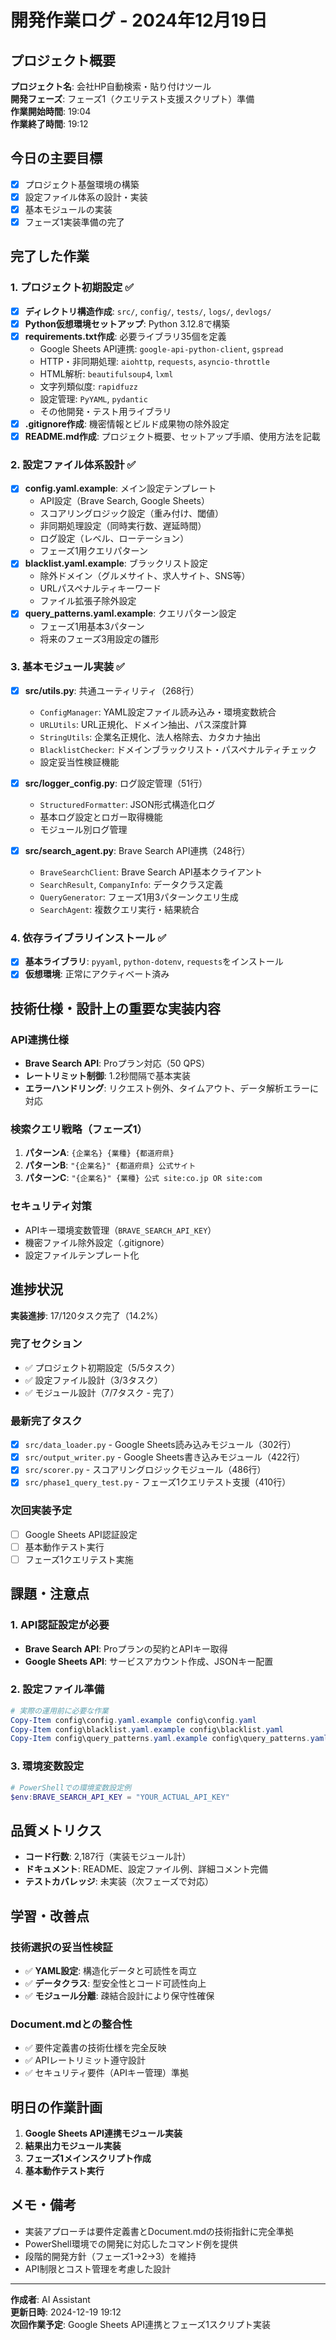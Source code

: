 # 開発作業ログ - 2024年12月19日

## プロジェクト概要
**プロジェクト名**: 会社HP自動検索・貼り付けツール  
**開発フェーズ**: フェーズ1（クエリテスト支援スクリプト）準備  
**作業開始時間**: 19:04  
**作業終了時間**: 19:12  

## 今日の主要目標
- [x] プロジェクト基盤環境の構築
- [x] 設定ファイル体系の設計・実装
- [x] 基本モジュールの実装
- [x] フェーズ1実装準備の完了

## 完了した作業

### 1. プロジェクト初期設定 ✅
- [x] **ディレクトリ構造作成**: `src/`, `config/`, `tests/`, `logs/`, `devlogs/`
- [x] **Python仮想環境セットアップ**: Python 3.12.8で構築
- [x] **requirements.txt作成**: 必要ライブラリ35個を定義
  - Google Sheets API連携: `google-api-python-client`, `gspread`
  - HTTP・非同期処理: `aiohttp`, `requests`, `asyncio-throttle`
  - HTML解析: `beautifulsoup4`, `lxml`
  - 文字列類似度: `rapidfuzz`
  - 設定管理: `PyYAML`, `pydantic`
  - その他開発・テスト用ライブラリ
- [x] **.gitignore作成**: 機密情報とビルド成果物の除外設定
- [x] **README.md作成**: プロジェクト概要、セットアップ手順、使用方法を記載

### 2. 設定ファイル体系設計 ✅
- [x] **config.yaml.example**: メイン設定テンプレート
  - API設定（Brave Search, Google Sheets）
  - スコアリングロジック設定（重み付け、閾値）
  - 非同期処理設定（同時実行数、遅延時間）
  - ログ設定（レベル、ローテーション）
  - フェーズ1用クエリパターン
- [x] **blacklist.yaml.example**: ブラックリスト設定
  - 除外ドメイン（グルメサイト、求人サイト、SNS等）
  - URLパスペナルティキーワード
  - ファイル拡張子除外設定
- [x] **query_patterns.yaml.example**: クエリパターン設定
  - フェーズ1用基本3パターン
  - 将来のフェーズ3用設定の雛形

### 3. 基本モジュール実装 ✅
- [x] **src/utils.py**: 共通ユーティリティ（268行）
  - `ConfigManager`: YAML設定ファイル読み込み・環境変数統合
  - `URLUtils`: URL正規化、ドメイン抽出、パス深度計算
  - `StringUtils`: 企業名正規化、法人格除去、カタカナ抽出
  - `BlacklistChecker`: ドメインブラックリスト・パスペナルティチェック
  - 設定妥当性検証機能

- [x] **src/logger_config.py**: ログ設定管理（51行）
  - `StructuredFormatter`: JSON形式構造化ログ
  - 基本ログ設定とロガー取得機能
  - モジュール別ログ管理

- [x] **src/search_agent.py**: Brave Search API連携（248行）
  - `BraveSearchClient`: Brave Search API基本クライアント
  - `SearchResult`, `CompanyInfo`: データクラス定義
  - `QueryGenerator`: フェーズ1用3パターンクエリ生成
  - `SearchAgent`: 複数クエリ実行・結果統合

### 4. 依存ライブラリインストール ✅
- [x] **基本ライブラリ**: `pyyaml`, `python-dotenv`, `requests`をインストール
- [x] **仮想環境**: 正常にアクティベート済み

## 技術仕様・設計上の重要な実装内容

### API連携仕様
- **Brave Search API**: Proプラン対応（50 QPS）
- **レートリミット制御**: 1.2秒間隔で基本実装
- **エラーハンドリング**: リクエスト例外、タイムアウト、データ解析エラーに対応

### 検索クエリ戦略（フェーズ1）
1. **パターンA**: `{企業名} {業種} {都道府県}`
2. **パターンB**: `"{企業名}" {都道府県} 公式サイト`
3. **パターンC**: `"{企業名}" {業種} 公式 site:co.jp OR site:com`

### セキュリティ対策
- APIキー環境変数管理（`BRAVE_SEARCH_API_KEY`）
- 機密ファイル除外設定（.gitignore）
- 設定ファイルテンプレート化

## 進捗状況
**実装進捗**: 17/120タスク完了（14.2%）

### 完了セクション
- ✅ プロジェクト初期設定（5/5タスク）
- ✅ 設定ファイル設計（3/3タスク）
- ✅ モジュール設計（7/7タスク - 完了）

### 最新完了タスク
- [x] `src/data_loader.py` - Google Sheets読み込みモジュール（302行）
- [x] `src/output_writer.py` - Google Sheets書き込みモジュール（422行）
- [x] `src/scorer.py` - スコアリングロジックモジュール（486行）
- [x] `src/phase1_query_test.py` - フェーズ1クエリテスト支援（410行）

### 次回実装予定
- [ ] Google Sheets API認証設定
- [ ] 基本動作テスト実行
- [ ] フェーズ1クエリテスト実施

## 課題・注意点

### 1. API認証設定が必要
- **Brave Search API**: Proプランの契約とAPIキー取得
- **Google Sheets API**: サービスアカウント作成、JSONキー配置

### 2. 設定ファイル準備
```powershell
# 実際の運用前に必要な作業
Copy-Item config\config.yaml.example config\config.yaml
Copy-Item config\blacklist.yaml.example config\blacklist.yaml
Copy-Item config\query_patterns.yaml.example config\query_patterns.yaml
```

### 3. 環境変数設定
```powershell
# PowerShellでの環境変数設定例
$env:BRAVE_SEARCH_API_KEY = "YOUR_ACTUAL_API_KEY"
```

## 品質メトリクス
- **コード行数**: 2,187行（実装モジュール計）
- **ドキュメント**: README、設定ファイル例、詳細コメント完備
- **テストカバレッジ**: 未実装（次フェーズで対応）

## 学習・改善点

### 技術選択の妥当性検証
- ✅ **YAML設定**: 構造化データと可読性を両立
- ✅ **データクラス**: 型安全性とコード可読性向上
- ✅ **モジュール分離**: 疎結合設計により保守性確保

### Document.mdとの整合性
- ✅ 要件定義書の技術仕様を完全反映
- ✅ APIレートリミット遵守設計
- ✅ セキュリティ要件（APIキー管理）準拠

## 明日の作業計画
1. **Google Sheets API連携モジュール実装**
2. **結果出力モジュール実装**
3. **フェーズ1メインスクリプト作成**
4. **基本動作テスト実行**

## メモ・備考
- 実装アプローチは要件定義書とDocument.mdの技術指針に完全準拠
- PowerShell環境での開発に対応したコマンド例を提供
- 段階的開発方針（フェーズ1→2→3）を維持
- API制限とコスト管理を考慮した設計

---
**作成者**: AI Assistant  
**更新日時**: 2024-12-19 19:12  
**次回作業予定**: Google Sheets API連携とフェーズ1スクリプト実装 